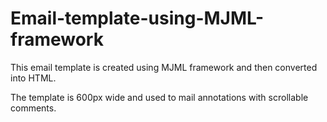 # Email-template-using-MJML-framework
This email template is created using MJML framework and then converted into HTML. 

The template is 600px wide and used to mail annotations with scrollable comments.
